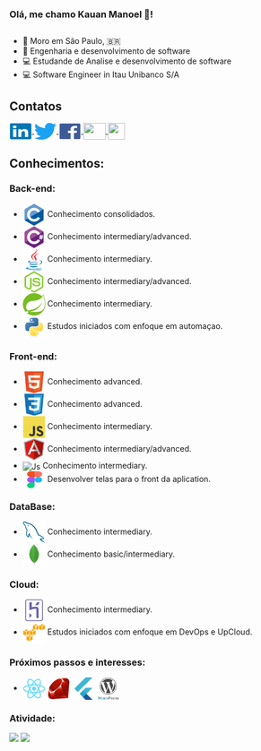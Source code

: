### Olá, me chamo Kauan Manoel 👋!

## 

- :checkered_flag: Moro em São Paulo, :brazil:
- :newspaper: Engenharia e desenvolvimento de software
- :computer: Estudande de Analise e desenvolvimento de software
- :computer: Software Engineer in Itau Unibanco S/A

## Contatos

<a href="https://www.linkedin.com/in/kauanmanoel/" target="_blank">
<img align="center" alt="" height="30" width="40" target="_blank" src="https://raw.githubusercontent.com/devicons/devicon/master/icons/linkedin/linkedin-original.svg">
</a>

<a href="https://twitter.com/KauanWade" target="_blank">
<img align="center" alt="" height="30" width="40" target="_blank" src="https://raw.githubusercontent.com/devicons/devicon/master/icons/twitter/twitter-original.svg">
</a>

<a href="https://www.facebook.com/kauan.manoel.370/" target="_blank">
<img align="center" alt="" height="30" width="40" target="_blank" src="https://raw.githubusercontent.com/devicons/devicon/master/icons/facebook/facebook-original.svg">
</a>

<a href="https://www.instagram.com/kauanwade9/?hl=pt-br" target="_blank">
<img align="center" alt="" height="30" width="40" target="_blank" src="https://www.flaticon.com/svg/vstatic/svg/174/174855.svg?token=exp=1620961410~hmac=fa6252f420e294b67ce0d152d0b38303">
</a>

<a href="https://www.twitch.tv/kauanwade9" target="_blank">
<img align="center" alt="" height="30" width="30" target="_blank" src="https://user-images.githubusercontent.com/70704761/118215124-57951d80-b447-11eb-8bea-59bf2a7721ff.png">
</a>

## Conhecimentos:

### Back-end:

- <img align="center" alt="C" heigth="30" width="40" src="https://raw.githubusercontent.com/devicons/devicon/master/icons/c/c-original.svg"> Conhecimento consolidados.
- <img align="center" alt="C" heigth="30" width="40" src="https://raw.githubusercontent.com/devicons/devicon/master/icons/csharp/csharp-original.svg">  Conhecimento intermediary/advanced.
- <img align="center" alt="Java" heigth="30" width="40" src="https://raw.githubusercontent.com/devicons/devicon/master/icons/java/java-original.svg"> Conhecimento intermediary.
- <img align="center" alt="Python" heigth="30" width="40" src="https://raw.githubusercontent.com/devicons/devicon/master/icons/nodejs/nodejs-original.svg"> Conhecimento intermediary/advanced.
- <img align="center" alt="Python" heigth="30" width="40" src="https://raw.githubusercontent.com/devicons/devicon/master/icons/spring/spring-original.svg"> Conhecimento intermediary.
- <img align="center" alt="Python" heigth="30" width="40" src="https://raw.githubusercontent.com/devicons/devicon/master/icons/python/python-original.svg"> Estudos iniciados com enfoque em automaçao.

### Front-end:

- <img align="center" alt="HTML" heigth="30" width="40" src="https://raw.githubusercontent.com/devicons/devicon/master/icons/html5/html5-original.svg"> Conhecimento advanced.
- <img align="center" alt="CSS" heigth="30" width="40" src="https://raw.githubusercontent.com/devicons/devicon/master/icons/css3/css3-original.svg"> Conhecimento advanced.
- <img align="center" alt="Js" heigth="28" width="40" src="https://raw.githubusercontent.com/devicons/devicon/master/icons/javascript/javascript-original.svg"> Conhecimento intermediary.
- <img align="center" alt="Js" heigth="28" width="40" src="https://raw.githubusercontent.com/devicons/devicon/master/icons/angularjs/angularjs-original.svg"> Conhecimento intermediary/advanced.
- <img align="center" alt="Js" heigth="28" width="40" src="https://api.nuget.org/v3-flatcontainer/angular-ui-material-template/1.0.2/icon"> Conhecimento intermediary.
- <img align="center" alt="figma" height="30" width="40" src="https://raw.githubusercontent.com/devicons/devicon/master/icons/figma/figma-original.svg"> Desenvolver telas para o front da aplication.

### DataBase:

- <img align="center" alt="mysql" heigth="30" width="40" src="https://raw.githubusercontent.com/devicons/devicon/master/icons/mysql/mysql-original.svg"> Conhecimento intermediary.
- <img align="center" alt="mysql" heigth="30" width="40" src="https://raw.githubusercontent.com/devicons/devicon/master/icons/mongodb/mongodb-original.svg"> Conhecimento basic/intermediary.

### Cloud:
- <img align="center" alt="aws" heigth="30" width="40" src="https://raw.githubusercontent.com/devicons/devicon/master/icons/heroku/heroku-original.svg"> Conhecimento intermediary.
- <img align="center" alt="aws" heigth="30" width="40" src="https://raw.githubusercontent.com/devicons/devicon/master/icons/amazonwebservices/amazonwebservices-original.svg"> Estudos iniciados com enfoque em DevOps e UpCloud.


### Próximos passos e interesses:

- <img align="center" alt="react" heigth="30" width="40" src="https://raw.githubusercontent.com/devicons/devicon/master/icons/react/react-original.svg"> <img align="center" alt="node" heigth="30" width="40" src="https://raw.githubusercontent.com/devicons/devicon/master/icons/ruby/ruby-original.svg"> <img align="center" alt="mysql" heigth="30" width="40" src="https://raw.githubusercontent.com/devicons/devicon/master/icons/flutter/flutter-original.svg"> <img align="center" alt="mongodb" heigth="30" width="40" src="https://raw.githubusercontent.com/devicons/devicon/master/icons/wordpress/wordpress-original.svg">

### Atividade:

<div style="display:inline-block"> 
  <a href="https://github.com/KauanManoel"></a>
  <img height="120em" src="https://github-readme-stats.vercel.app/api?username=KauanManoel&show_icons=true&theme=dracula&include_all_commits=true&count_private=true"/>
  <img height="120em" src="https://github-readme-stats.vercel.app/api/top-langs/?username=KauanManoel&layout=compact&langs_count=16&theme=dracula"/>
</div>
